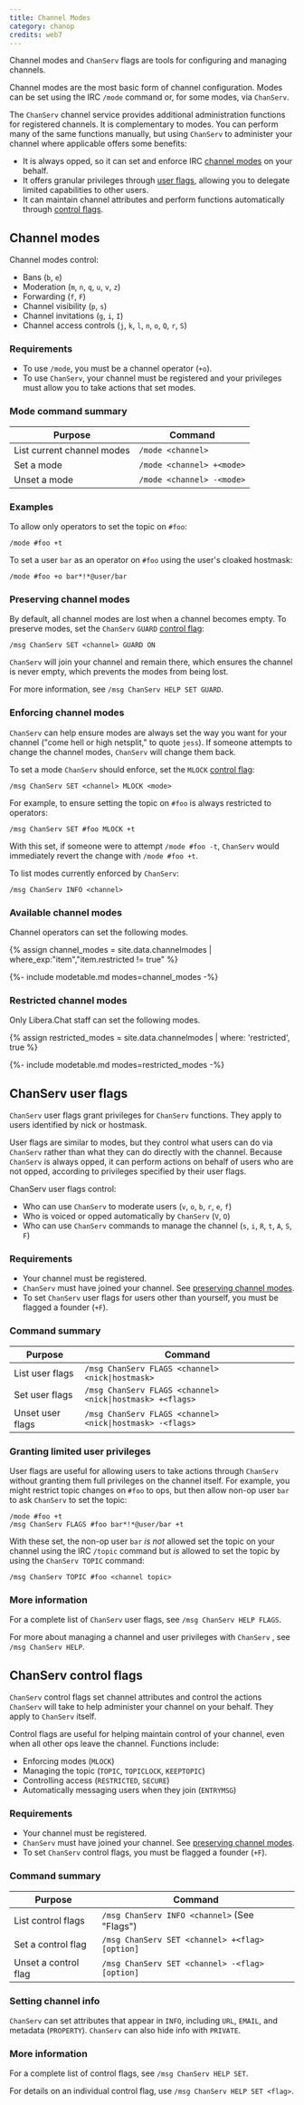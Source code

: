 ```yaml
---
title: Channel Modes
category: chanop
credits: web7
---
```


Channel modes and `ChanServ` flags are tools for configuring and managing
channels.

Channel modes are the most basic form of channel configuration. Modes can be
set using the IRC `/mode` command or, for some modes, via `ChanServ`.

The `ChanServ` channel service provides additional administration functions
for registered channels. It is complementary to modes. You can perform many of
the same functions manually, but using `ChanServ` to administer your channel
where applicable offers some benefits:

- It is always opped, so it can set and enforce IRC [channel
  modes](#channel-modes) on your behalf.
- It offers granular privileges through [user flags](#chanserv-user-flags),
  allowing you to delegate limited capabilities to other users. 
- It can maintain channel attributes and perform functions automatically
  through [control flags](#chanserv-control-flags).

## Channel modes

Channel modes control:

- Bans (`b`, `e`)
- Moderation (`m`, `n`, `q`, `u`, `v`, `z`)
- Forwarding (`f`, `F`)
- Channel visibility (`p`, `s`)
- Channel invitations (`g`, `i`, `I`)
- Channel access controls (`j`, `k`, `l`, `n`, `o`, `Q`, `r`, `S`)

### Requirements

- To use `/mode`, you must be a channel operator (`+o`).
- To use `ChanServ`, your channel must be registered and your privileges must
  allow you to take actions that set modes.

### Mode command summary

| Purpose                    |Command                    |
|----------------------------|---------------------------|
| List current channel modes | `/mode <channel>`         |
| Set a mode                 | `/mode <channel> +<mode>` |
| Unset a mode               | `/mode <channel> -<mode>` |

### Examples

To allow only operators to set the topic on `#foo`:

```irc
/mode #foo +t
```

To set a user `bar` as an operator on `#foo` using the user's cloaked
hostmask:

```irc
/mode #foo +o bar*!*@user/bar
```

### Preserving channel modes

By default, all channel modes are lost when a channel becomes empty. To
preserve modes, set the `ChanServ` `GUARD` [control
flag](#chanserv-control-flags): 

```irc
/msg ChanServ SET <channel> GUARD ON
```

`ChanServ` will join your channel and remain there, which ensures the channel
is never empty, which prevents the modes from being lost.

For more information, see `/msg ChanServ HELP SET GUARD`.

### Enforcing channel modes

`ChanServ` can help ensure modes are always set the way you want for your
channel ("come hell or high netsplit," to quote `jess`). If someone attempts
to change the channel modes, `ChanServ` will change them back. 

To set a mode `ChanServ` should enforce, set the `MLOCK` [control
flag](#chanserv-control-flags):

```irc
/msg ChanServ SET <channel> MLOCK <mode>
```

For example, to ensure setting the topic on `#foo` is always restricted to
operators:

```irc
/msg ChanServ SET #foo MLOCK +t
```

With this set, if someone were to attempt `/mode #foo -t`, `ChanServ` would
immediately revert the change with `/mode #foo +t`.

To list modes currently enforced by `ChanServ`:

```irc
/msg ChanServ INFO <channel>
```

### Available channel modes

Channel operators can set the following modes.

{% assign channel_modes = site.data.channelmodes |
where_exp:"item","item.restricted != true" %}

{%- include modetable.md modes=channel_modes -%}

### Restricted channel modes

Only Libera.Chat staff can set the following modes.

{% assign restricted_modes = site.data.channelmodes | where: 'restricted',
true %}

{%- include modetable.md modes=restricted_modes -%}

## ChanServ user flags

`ChanServ` user flags grant privileges for `ChanServ` functions. They apply to
users identified by nick or hostmask. 

User flags are similar to modes, but they control what users can do via
`ChanServ` rather than what they can do directly with the channel. Because
`ChanServ` is always opped, it can perform actions on behalf of users who are
not opped, according to privileges specified by their user flags.

ChanServ user flags control:

- Who can use `ChanServ` to moderate users (`v`, `o`, `b`, `r`, `e`, `f`)
- Who is voiced or opped automatically by `ChanServ` (`V`, `O`)
- Who can use `ChanServ` commands to manage the channel (`s`, `i`, `R`, `t`,
  `A`, `S`, `F`)

### Requirements

- Your channel must be registered.
- `ChanServ` must have joined your channel. See [preserving channel
  modes](#preserving-channel-modes).
- To set `ChanServ` user flags for users other than yourself, you must be
  flagged a founder (`+F`). 

### Command summary

| Purpose          | Command                                                  |
|------------------|----------------------------------------------------------|
| List user flags  | `/msg ChanServ FLAGS <channel> <nick\|hostmask>`         |
| Set user flags   | `/msg ChanServ FLAGS <channel> <nick\|hostmask> +<flags>`|
| Unset user flags | `/msg ChanServ FLAGS <channel> <nick\|hostmask> -<flags>`|

### Granting limited user privileges

User flags are useful for allowing users to take actions through `ChanServ`
without granting them full privileges on the channel itself. For example, you
might restrict topic changes on `#foo` to ops, but then allow non-op user
`bar` to ask `ChanServ` to set the topic: 

```irc
/mode #foo +t
/msg ChanServ FLAGS #foo bar*!*@user/bar +t
```

With these set, the non-op user `bar` _is not_ allowed set the topic on your
channel using the IRC `/topic` command but _is_ allowed to set the topic by
using the `ChanServ TOPIC` command:

```irc
/msg ChanServ TOPIC #foo <channel topic>
```

### More information

For a complete list of `ChanServ` user flags, see `/msg ChanServ HELP FLAGS`.

For more about managing a channel and user privileges with `ChanServ` , see
`/msg ChanServ HELP`.

## ChanServ control flags

`ChanServ` control flags set channel attributes and control the actions
`ChanServ` will take to help administer your channel on your behalf. They
apply to `ChanServ` itself. 

Control flags are useful for helping maintain control of your channel, even
when all other ops leave the channel. Functions include:

- Enforcing modes (`MLOCK`)
- Managing the topic (`TOPIC`, `TOPICLOCK`, `KEEPTOPIC`)
- Controlling access (`RESTRICTED`, `SECURE`)
- Automatically messaging users when they join (`ENTRYMSG`)

### Requirements

- Your channel must be registered.
- `ChanServ` must have joined your channel. See [preserving channel
  modes](#preserving-channel-modes).
- To set `ChanServ` control flags, you must be flagged a founder (`+F`).

### Command summary

| Purpose              | Command                                        |
|----------------------|------------------------------------------------|
| List control flags   | `/msg ChanServ INFO <channel>` (See "Flags")   |
| Set a control flag   | `/msg ChanServ SET <channel> +<flag> [option]` |
| Unset a control flag | `/msg ChanServ SET <channel> -<flag> [option]` |

### Setting channel info

`ChanServ` can set attributes that appear in `INFO`, including `URL`, `EMAIL`,
and metadata (`PROPERTY`). `ChanServ` can also hide info with `PRIVATE`.

### More information

For a complete list of control flags, see `/msg ChanServ HELP SET`. 

For details on an individual control flag, use `/msg ChanServ HELP SET
<flag>`.
